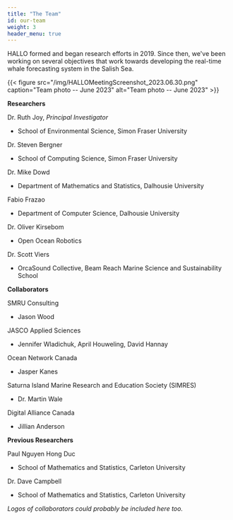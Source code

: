```yaml
---
title: "The Team"
id: our-team
weight: 3
header_menu: true
---
```


HALLO formed and began research efforts in 2019. Since then, we've been working on several objectives that work towards developing the real-time whale forecasting system in the Salish Sea.

{{< figure src="/img/HALLOMeetingScreenshot_2023.06.30.png" caption="Team photo -- June 2023" alt="Team photo -- June 2023" >}}

**Researchers**

Dr. Ruth Joy, *Principal Investigator*
* School of Environmental Science, Simon Fraser University

Dr. Steven Bergner
* School of Computing Science, Simon Fraser University

Dr. Mike Dowd
* Department of Mathematics and Statistics, Dalhousie University

Fabio Frazao
* Department of Computer Science, Dalhousie University

Dr. Oliver Kirsebom
* Open Ocean Robotics

Dr. Scott Viers
* OrcaSound Collective, Beam Reach Marine Science and Sustainability School



**Collaborators**

SMRU Consulting
* Jason Wood

JASCO Applied Sciences
* Jennifer Wladichuk, April Houweling, David Hannay

Ocean Network Canada
* Jasper Kanes

Saturna Island Marine Research and Education Society (SIMRES)
* Dr. Martin Wale

Digital Alliance Canada
* Jillian Anderson



**Previous Researchers**

Paul Nguyen Hong Duc
* School of Mathematics and Statistics, Carleton University

Dr. Dave Campbell
* School of Mathematics and Statistics, Carleton University

*Logos of collaborators could probably be included here too.*
